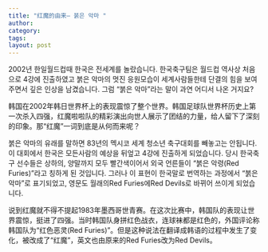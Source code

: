 ```yaml
---
title: "红魔的由来— 붉은 악마 "
author:
category: 
tags: 
layout: post
---
```

2002년 한일월드컵때 한국은 전세계를 놀랐습니다. 한국축구팀은 월드컵 역사상 처음으로 4강에 진출하였고 붉은 악마의 멋진 응원모습이 세계사람들한테 단결의 힘을 보여 주면서 깊은 인상을 남겼습니다. 그럼 “붉은 악마”라는 말이 과연 어디서 나온 거지요?

韩国在2002年韩日世界杯上的表现震惊了整个世界。韩国足球队世界杯历史上第一次杀入四强，红魔啦啦队的精彩演出向世人展示了团结的力量，给人留下了深刻的印象。那“红魔”一词到底是从何而来呢？

붉은 악마의 유래를 말하면 83년의 멕시코 세계 청소년 축구대회를 빼놓고는 안됩니다. 이 대회에서 한국은 모든사람의 예상을 뒤엎고 4강에 진출하게 되었습니다. 당시 한국축구 선수들은 상하의, 양말까지 모두 빨간색이어서 외국 언른들이 “붉은 악령(Red Furies)”라고 칭하게 된 것입니다. 그러나 이 표현이 한국말로 번역하는 과정에서 “붉은 악마”로 표기되었고, 영문도 월래의Red Furies에Red Devils로 바뀌어 쓰이게 되었습니다.

说到红魔就不得不提起1983年墨西哥世青赛。在这次比赛中，韩国队的表现让世界震惊，挺进了四强。当时韩国队身拼红色战衣，连球袜都是红色的，外国评论称韩国队为“红色恶灵(Red Furies)”。但是这种说法在翻译成韩语的过程中发生了变化，被改成了“红魔”，英文也由原来的Red Furies改为Red Devils。

